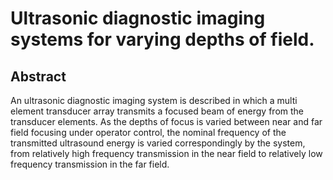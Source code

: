 # Ultrasonic diagnostic imaging systems for varying depths of field.

## Abstract
An ultrasonic diagnostic imaging system is described in which a multi element transducer array transmits a focused beam of energy from the transducer elements. As the depths of focus is varied between near and far field focusing under operator control, the nominal frequency of the transmitted ultrasound energy is varied correspondingly by the system, from relatively high frequency transmission in the near field to relatively low frequency transmission in the far field.